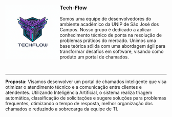 <div>
  <img src="Base_TechFlow/img/techflow-logo.png" alt="Logo TechFlow" width="170" align="left"> 
  <h3>Tech-Flow</h3>
  <p>Somos uma equipe de desenvolvedores do ambiente acadêmico da UNIP de São José dos Campos. Nosso grupo é dedicado a aplicar conhecimento técnico de ponta na resolução de problemas práticos do mercado. Unimos uma base teórica sólida com uma abordagem ágil para transformar desafios em software, visando como produto um portal de chamados.</p>
  <br style="clear: both;" />
</div>

<hr>

<p><strong>Proposta:</strong> 
Visamos desenvolver um portal de chamados inteligente que visa otimizar o atendimento técnico e a comunicação entre clientes e atendentes. Utilizando Inteligência Artificial, o sistema realiza triagem automática, classificação de solicitações e sugere soluções para problemas frequentes, otimizando o tempo de resposta, melhor organização dos chamados e reduzindo a sobrecarga da equipe de TI.</p>

